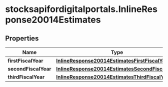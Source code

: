 # stocksapifordigitalportals.InlineResponse20014Estimates

## Properties

Name | Type | Description | Notes
------------ | ------------- | ------------- | -------------
**firstFiscalYear** | [**InlineResponse20014EstimatesFirstFiscalYear**](InlineResponse20014EstimatesFirstFiscalYear.md) |  | [optional] 
**secondFiscalYear** | [**InlineResponse20014EstimatesSecondFiscalYear**](InlineResponse20014EstimatesSecondFiscalYear.md) |  | [optional] 
**thirdFiscalYear** | [**InlineResponse20014EstimatesThirdFiscalYear**](InlineResponse20014EstimatesThirdFiscalYear.md) |  | [optional] 


